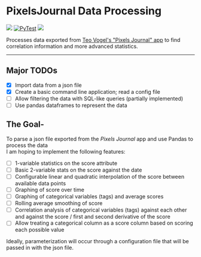 # PixelsJournal Data Processing
<a href="https://codeclimate.com/github/snorklerjoe/PixelsJournal-data-processing/maintainability"><img src="https://api.codeclimate.com/v1/badges/a45b5f684643bce89c4d/maintainability" /></a>
[![PyTest](https://github.com/snorklerjoe/PixelsJournal-data-processing/actions/workflows/pytest.yml/badge.svg)](https://github.com/snorklerjoe/PixelsJournal-data-processing/actions/workflows/pytest.yml)
<a href="https://codeclimate.com/github/snorklerjoe/PixelsJournal-data-processing/test_coverage"><img src="https://api.codeclimate.com/v1/badges/a45b5f684643bce89c4d/test_coverage" /></a>   

 Processes data exported from [Teo Vogel's "Pixels Journal" app](https://teovogel.me/pixels/) to find correlation information and more advanced statistics. 

---

## Major TODOs
- [X] Import data from a json file
- [X] Create a basic command line application; read a config file
- [ ] Allow filtering the data with SQL-like queries (partially implemented)
- [ ] Use pandas dataframes to represent the data

## The Goal-
To parse a json file exported from the _Pixels Journal_ app and use Pandas to process the data  
I am hoping to implement the following features:
- [ ] 1-variable statistics on the score attribute
- [ ] Basic 2-variable stats on the score against the date
- [ ] Configurable linear and quadratic interpolation of the score between available data points
- [ ] Graphing of score over time
- [ ] Graphing of categorical variables (tags) and average scores
- [ ] Rolling average smoothing of score
- [ ] Correlation analysis of categorical variables (tags) against each other and against the score / first and second derivative of the score
- [ ] Allow treating a categorical column as a score column based on scoring each possible value

Ideally, parameterization will occur through a configuration file that will be passed in with the json file.
